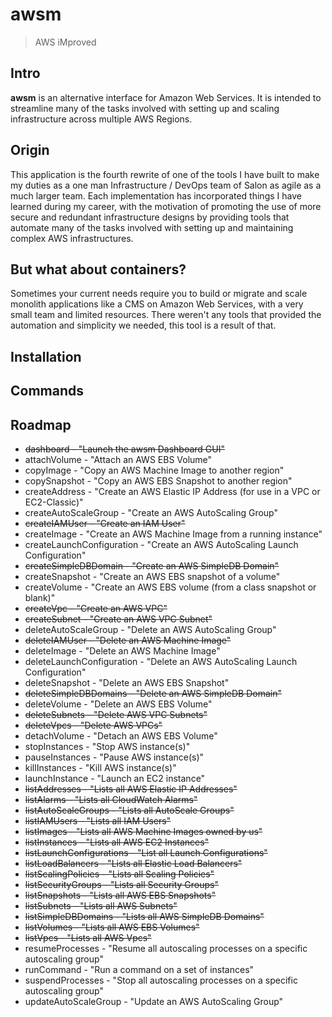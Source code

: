 # awsm
> AWS iMproved

## Intro
**awsm** is an alternative interface for Amazon Web Services. It is intended to streamline many of the tasks involved with setting up and scaling infrastructure across multiple AWS Regions.

## Origin
This application is the fourth rewrite of one of the tools I have built to make my duties as a one man Infrastructure / DevOps team of Salon as agile as a much larger team. Each implementation has incorporated things I have learned during my career, with the motivation of promoting the use of more secure and redundant infrastructure designs by providing tools that automate many of the tasks involved with setting up and maintaining complex AWS infrastructures.

## But what about containers? ##
Sometimes your current needs require you to build or migrate and scale monolith applications like a CMS on Amazon Web Services, with a very small team and limited resources. There weren't any tools that provided the automation and simplicity we needed, this tool is a result of that.

## Installation

## Commands

## Roadmap
* ~~dashboard - "Launch the awsm Dashboard GUI"~~
* attachVolume - "Attach an AWS EBS Volume"
* copyImage - "Copy an AWS Machine Image to another region"
* copySnapshot - "Copy an AWS EBS Snapshot to another region"
* createAddress - "Create an AWS Elastic IP Address (for use in a VPC or EC2-Classic)"
* createAutoScaleGroup - "Create an AWS AutoScaling Group"
* ~~createIAMUser - "Create an IAM User"~~
* createImage - "Create an AWS Machine Image from a running instance"
* createLaunchConfiguration - "Create an AWS AutoScaling Launch Configuration"
* ~~createSimpleDBDomain - "Create an AWS SimpleDB Domain"~~
* createSnapshot - "Create an AWS EBS snapshot of a volume"
* createVolume - "Create an AWS EBS volume (from a class snapshot or blank)"
* ~~createVpc - "Create an AWS VPC"~~
* ~~createSubnet - "Create an AWS VPC Subnet"~~
* deleteAutoScaleGroup - "Delete an AWS AutoScaling Group"
* ~~deleteIAMUser - "Delete an AWS Machine Image"~~
* deleteImage - "Delete an AWS Machine Image"
* deleteLaunchConfiguration - "Delete an AWS AutoScaling Launch Configuration"
* deleteSnapshot - "Delete an AWS EBS Snapshot"
* ~~deleteSimpleDBDomains - "Delete an AWS SimpleDB Domain"~~
* deleteVolume - "Delete an AWS EBS Volume"
* ~~deleteSubnets - "Delete AWS VPC Subnets"~~
* ~~deleteVpcs - "Delete AWS VPCs"~~
* detachVolume - "Detach an AWS EBS Volume"
* stopInstances - "Stop AWS instance(s)"
* pauseInstances - "Pause AWS instance(s)"
* killInstances - "Kill AWS instance(s)"
* launchInstance - "Launch an EC2 instance"
* ~~listAddresses  - "Lists all AWS Elastic IP Addresses"~~
* ~~listAlarms  - "Lists all CloudWatch Alarms"~~
* ~~listAutoScaleGroups  - "Lists all AutoScale Groups"~~
* ~~listIAMUsers - "Lists all IAM Users"~~
* ~~listImages  - "Lists all AWS Machine Images owned by us"~~
* ~~listInstances  - "Lists all AWS EC2 Instances"~~
* ~~listLaunchConfigurations  - "List all Launch Configurations"~~
* ~~listLoadBalancers  - "Lists all Elastic Load Balancers"~~
* ~~listScalingPolicies  - "Lists all Scaling Policies"~~
* ~~listSecurityGroups  - "Lists all Security Groups"~~
* ~~listSnapshots  - "Lists all AWS EBS Snapshots"~~
* ~~listSubnets  - "Lists all AWS Subnets"~~
* ~~listSimpleDBDomains - "Lists all AWS SimpleDB Domains"~~
* ~~listVolumes  - "Lists all AWS EBS Volumes"~~
* ~~listVpcs  - "Lists all AWS Vpcs"~~
* resumeProcesses - "Resume all autoscaling processes on a specific autoscaling group"
* runCommand - "Run a command on a set of instances"
* suspendProcesses - "Stop all autoscaling processes on a specific autoscaling group"
* updateAutoScaleGroup - "Update an AWS AutoScaling Group"